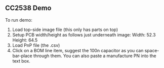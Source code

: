 ## CC2538 Demo

To run demo:

1. Load top-side image file (this only has parts on top)
2. Setup PCB width/height as follows just underneath image:
 Width: 52.3
 Height: 64.5
3. Load PnP file (the .csv)
4. Click on a BOM line item, suggest the 100n capacitor as you can space-bar-place through them. You can also paste a manufacture PN into the text box.
